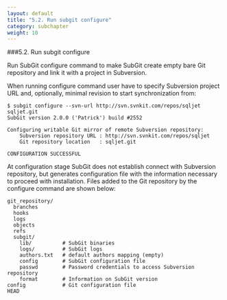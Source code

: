 ```yaml
---
layout: default
title: "5.2. Run subgit configure"
category: subchapter
weight: 10
---
```

###5.2. Run subgit configure

Run SubGit configure command to make SubGit create empty bare Git repository and link it with a project in Subversion.

When running configure command user have to specify Subversion project URL and, optionally, minimal revision to start synchronization from:

    $ subgit configure --svn-url http://svn.svnkit.com/repos/sqljet sqljet.git
    SubGit version 2.0.0 ('Patrick') build #2552

    Configuring writable Git mirror of remote Subversion repository:
        Subversion repository URL : http://svn.svnkit.com/repos/sqljet
        Git repository location   : sqljet.git

    CONFIGURATION SUCCESSFUL

At configuration stage SubGit does not establish connect with Subversion repository, but generates configuration file with the information necessary to proceed with installation. Files added to the Git repository by the configure command are shown below:

    git_repository/
      branches
      hooks
      logs
      objects
      refs
      subgit/
        lib/          # SubGit binaries
        logs/         # SubGit logs
        authors.txt   # default authors mapping (empty)
        config        # SubGit configuration file
        passwd        # Password credentials to access Subversion repository
        format        # Information on SubGit version
    config            # Git configuration file
    HEAD